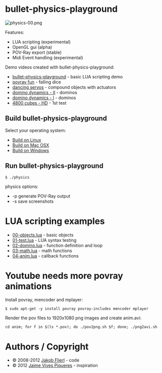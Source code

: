 # bullet-physics-playground

![physics-00.png](https://github.com/koppi/bullet-physics-playground/raw/master/demo/02-domino.png)

Features:

* LUA scripting (experimental)
* OpenGL gui (alpha)
* POV-Ray export (stable)
* Midi Event handling (experimental)

Demo videos created with bullet-physics-playground:

* [bullet-physics-playground](http://www.youtube.com/watch?v=19OirI8yjLc) - basic LUA scripting demo
* [povray fun](http://www.youtube.com/watch?v=3DLevGGYDAQ) - falling dice
* [dancing servos](http://www.youtube.com/watch?v=YBQGqMRh3c8) - compound objects with actuators
* [domino dynamics - II](http://www.youtube.com/watch?v=0QQYXvnrU1U) - dominos
* [domino dynamics - I](http://www.youtube.com/watch?v=3Q0V185vVnE) - dominos
* [4800 cubes - HD](http://www.youtube.com/watch?v=6r_kCF1TRAk) - 1st test

## Build bullet-physics-playground

Select your operating system:

 * [Build on Linux](https://github.com/koppi/bullet-physics-playground/wiki/Build-on-Linux)
 * [Build on Mac OSX](https://github.com/koppi/bullet-physics-playground/wiki/Build-on-Mac-OSX)
 * [Build on Windows](https://github.com/koppi/bullet-physics-playground/wiki/Build-on-Windows)

## Run bullet-physics-playground

```
$ ./physics 
```

physics options:

* -p generate POV-Ray output
* -s save screenshots

# LUA scripting examples

* [00-objects.lua](https://github.com/koppi/bullet-physics-playground/blob/master/demo/00-objects.lua) - basic objects
* [01-test.lua](https://github.com/koppi/bullet-physics-playground/blob/master/demo/01-test.lua) - LUA syntax testing
* [02-domino.lua](https://github.com/koppi/bullet-physics-playground/blob/master/demo/02-domino.lua) - function definition and loop
* [03-math.lua](https://github.com/koppi/bullet-physics-playground/blob/master/demo/03-math.lua) - math functions
* [04-anim.lua](https://github.com/koppi/bullet-physics-playground/blob/master/demo/04-anim.lua) - callback functions

# Youtube needs more povray animations

Install povray, mencoder and mplayer:

```
$ sudo apt-get -y install povray povray-includes mencoder mplayer
```

Render the pov files to 1920x1080 png images and create anim.avi:

```
cd anim; for f in $(ls *.pov); do ./pov2png.sh $f; done; ./png2avi.sh
```

# Authors / Copyright

* © 2008-2012 [Jakob Flierl](https://github.com/koppi) - code
* © 2012 [Jaime Vives Piqueres](http://ignorancia.org/) - inspiration
